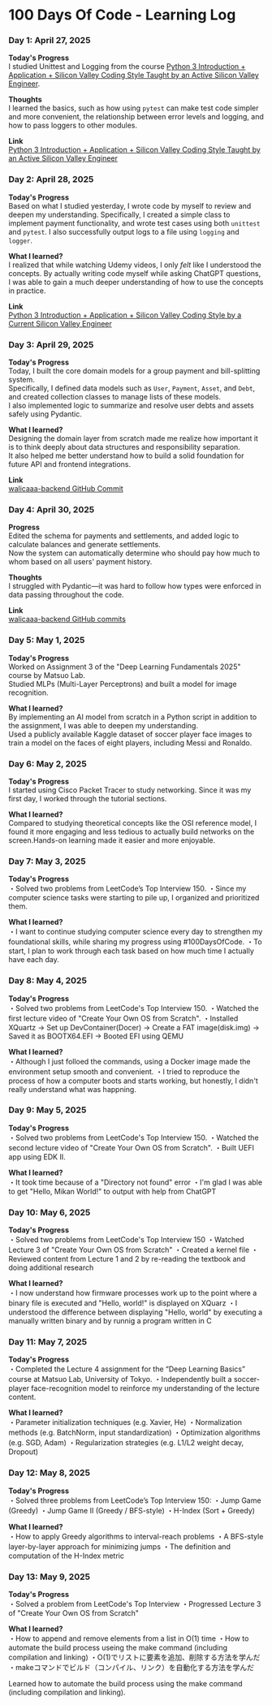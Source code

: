 # 100 Days Of Code - Learning Log

### Day 1: April 27, 2025

**Today's Progress**  
I studied Unittest and Logging from the course [Python 3 Introduction + Application + Silicon Valley Coding Style Taught by an Active Silicon Valley Engineer](https://www.udemy.com/course/python-beginner/).

**Thoughts**  
I learned the basics, such as how using `pytest` can make test code simpler and more convenient, the relationship between error levels and logging, and how to pass loggers to other modules.

**Link**  
[Python 3 Introduction + Application + Silicon Valley Coding Style Taught by an Active Silicon Valley Engineer](https://www.udemy.com/course/python-beginner/)


### Day 2: April 28, 2025

**Today's Progress**  
Based on what I studied yesterday, I wrote code by myself to review and deepen my understanding. Specifically, I created a simple class to implement payment functionality, and wrote test cases using both `unittest` and `pytest`. I also successfully output logs to a file using `logging` and `logger`.

**What I learned?**  
I realized that while watching Udemy videos, I only *felt* like I understood the concepts. By actually writing code myself while asking ChatGPT questions, I was able to gain a much deeper understanding of how to use the concepts in practice.

**Link**  
[Python 3 Introduction + Application + Silicon Valley Coding Style by a Current Silicon Valley Engineer](https://www.udemy.com/course/python-beginner/)


### Day 3: April 29, 2025

**Today's Progress**  
Today, I built the core domain models for a group payment and bill-splitting system.  
Specifically, I defined data models such as `User`, `Payment`, `Asset`, and `Debt`, and created collection classes to manage lists of these models.  
I also implemented logic to summarize and resolve user debts and assets safely using Pydantic.

**What I learned?**  
Designing the domain layer from scratch made me realize how important it is to think deeply about data structures and responsibility separation.  
It also helped me better understand how to build a solid foundation for future API and frontend integrations.

**Link**  
[walicaaa-backend GitHub Commit](https://github.com/takuto-san/walicaaa-backend/commit/89feb00b888489350b104c6af4e7a2ecbd903a4d)


### Day 4: April 30, 2025

**Progress**  
Edited the schema for payments and settlements, and added logic to calculate balances and generate settlements.  
Now the system can automatically determine who should pay how much to whom based on all users' payment history.

**Thoughts**  
I struggled with Pydantic—it was hard to follow how types were enforced in data passing throughout the code.

**Link**  
[walicaaa-backend GitHub commits](https://github.com/takuto-san/walicaaa-backend/commits/main/?since=2025-05-01&until=2025-05-01)


### Day 5: May 1, 2025

**Today's Progress**  
Worked on Assignment 3 of the "Deep Learning Fundamentals 2025" course by Matsuo Lab.  
Studied MLPs (Multi-Layer Perceptrons) and built a model for image recognition.

**What I learned?**  
By implementing an AI model from scratch in a Python script in addition to the assignment, I was able to deepen my understanding.  
Used a publicly available Kaggle dataset of soccer player face images to train a model on the faces of eight players, including Messi and Ronaldo.


### Day 6: May 2, 2025

**Today's Progress**  
I started using Cisco Packet Tracer to study networking.
Since it was my first day, I worked through the tutorial sections.

**What I learned?**  
Compared to studying theoretical concepts like the OSI reference model, I found it more engaging and less tedious to actually build networks on the screen.Hands-on learning made it easier and more enjoyable.


### Day 7: May 3, 2025

**Today's Progress**  
・Solved two problems from LeetCode’s Top Interview 150.
・Since my computer science tasks were starting to pile up, I organized and prioritized them.

**What I learned?**  
・I want to continue studying computer science every day to strengthen my foundational skills, while sharing my progress using #100DaysOfCode.
・To start, I plan to work through each task based on how much time I actually have each day.


### Day 8: May 4, 2025

**Today's Progress**  
・Solved two problems from LeetCode's Top Interview 150.
・Watched the first lecture video of "Create Your Own OS from Scratch".
・Installed XQuartz → Set up DevContainer(Docer) → Create a FAT image(disk.img) → Saved it as BOOTX64.EFI → Booted EFI using QEMU

**What I learned?**  
・Although I just folloed the commands, using a Docker image made the environment setup smooth and convenient.
・I tried to reproduce the process of how a computer boots and starts working, but honestly, I didn't really understand what was happning.


### Day 9: May 5, 2025

**Today's Progress**  
・Solved two problems from LeetCode's Top Interview 150.
・Watched the second lecture video of "Create Your Own OS from Scratch".
・Built UEFI app using EDK II.

**What I learned?**  
・It took time because of a "Directory not found" error
・I'm glad I was able to get "Hello, Mikan World!" to output with help from ChatGPT


### Day 10: May 6, 2025

**Today's Progress**  
・Solved two problems from LeetCode's Top Interview 150
・Watched Lecture 3 of "Create Your Own OS from Scratch"
・Created a kernel file
・Reviewed content from Lecture 1 and 2 by re-reading the textbook and doing additional research

**What I learned?**  
・I now understand how firmware processes work up to the point where a binary file is executed and "Hello, world!" is displayed on XQuarz
・I understood the difference between displaying "Hello, world" by executing a manually written binary and by runnig a program written in C


### Day 11: May 7, 2025

**Today's Progress**  
・Completed the Lecture 4 assignment for the “Deep Learning Basics” course at Matsuo Lab, University of Tokyo.
・Independently built a soccer-player face-recognition model to reinforce my understanding of the lecture content.

**What I learned?**  
・Parameter initialization techniques (e.g. Xavier, He)
・Normalization methods (e.g. BatchNorm, input standardization)
・Optimization algorithms (e.g. SGD, Adam)
・Regularization strategies (e.g. L1/L2 weight decay, Dropout)

### Day 12: May 8, 2025

**Today's Progress**  
・Solved three problems from LeetCode’s Top Interview 150:
    ・Jump Game (Greedy)
    ・Jump Game II (Greedy / BFS-style)
    ・H-Index (Sort + Greedy)

**What I learned?**  
・How to apply Greedy algorithms to interval-reach problems
・A BFS-style layer-by-layer approach for minimizing jumps
・The definition and computation of the H-Index metric


### Day 13: May 9, 2025

**Today's Progress**  
・Solved a problem from LeetCode's Top Interview 
・Progressed Lecture 3 of "Create Your Own OS from Scratch"

**What I learned?**  
・How to append and remove elements from a list in O(1) time
・How to automate the build process useing the make command (including compilation and linking)
・O(1)でリストに要素を追加、削除する方法を学んだ
・makeコマンドでビルド（コンパイル、リンク）を自動化する方法を学んだ

Learned how to automate the build process using the make command (including compilation and linking).

